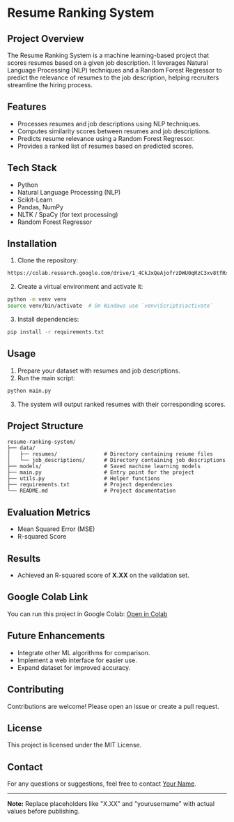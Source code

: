 # Resume Ranking System

## Project Overview
The Resume Ranking System is a machine learning-based project that scores resumes based on a given job description. It leverages Natural Language Processing (NLP) techniques and a Random Forest Regressor to predict the relevance of resumes to the job description, helping recruiters streamline the hiring process.

## Features
- Processes resumes and job descriptions using NLP techniques.
- Computes similarity scores between resumes and job descriptions.
- Predicts resume relevance using a Random Forest Regressor.
- Provides a ranked list of resumes based on predicted scores.

## Tech Stack
- Python
- Natural Language Processing (NLP)
- Scikit-Learn
- Pandas, NumPy
- NLTK / SpaCy (for text processing)
- Random Forest Regressor

## Installation
1. Clone the repository:
```bash
https://colab.research.google.com/drive/1_4CkJxQeAjofrzDWU0qRzC3xv8tfRxYP?usp=sharing
```
2. Create a virtual environment and activate it:
```bash
python -m venv venv
source venv/bin/activate  # On Windows use `venv\Scripts\activate`
```
3. Install dependencies:
```bash
pip install -r requirements.txt
```

## Usage
1. Prepare your dataset with resumes and job descriptions.
2. Run the main script:
```bash
python main.py
```
3. The system will output ranked resumes with their corresponding scores.

## Project Structure
```
resume-ranking-system/
├── data/
│   ├── resumes/               # Directory containing resume files
│   └── job_descriptions/      # Directory containing job descriptions
├── models/                    # Saved machine learning models
├── main.py                    # Entry point for the project
├── utils.py                   # Helper functions
├── requirements.txt           # Project dependencies
└── README.md                  # Project documentation
```

## Evaluation Metrics
- Mean Squared Error (MSE)
- R-squared Score

## Results
- Achieved an R-squared score of **X.XX** on the validation set.

## Google Colab Link
You can run this project in Google Colab: [Open in Colab](https://colab.research.google.com/)

## Future Enhancements
- Integrate other ML algorithms for comparison.
- Implement a web interface for easier use.
- Expand dataset for improved accuracy.

## Contributing
Contributions are welcome! Please open an issue or create a pull request.

## License
This project is licensed under the MIT License.

## Contact
For any questions or suggestions, feel free to contact [Your Name](mailto:mmanikandan281@gmail.com).

---
**Note:** Replace placeholders like "X.XX" and "yourusername" with actual values before publishing.

